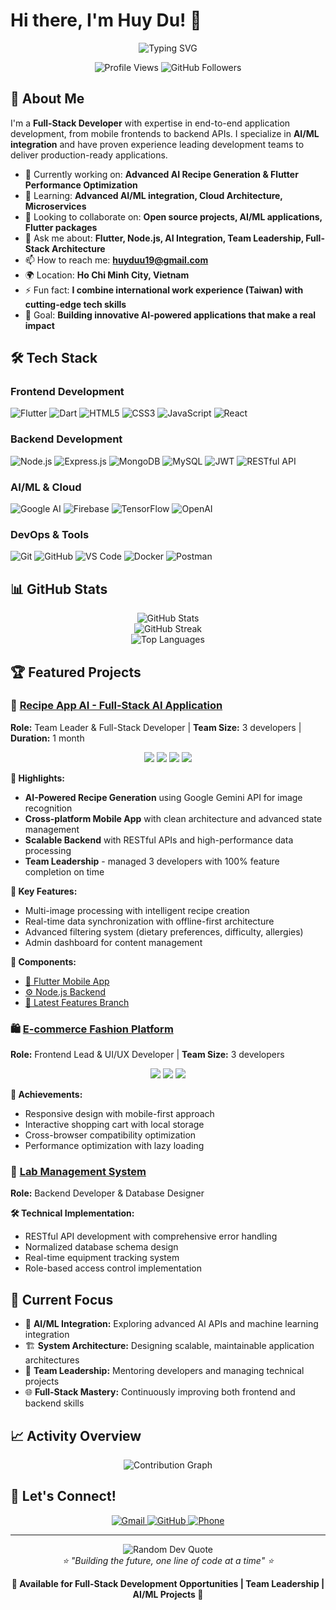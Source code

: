 # Hi there, I'm Huy Du! 👋

<div align="center">
  <img src="https://readme-typing-svg.herokuapp.com?font=Fira+Code&weight=500&size=28&pause=1000&color=36BCF7&center=true&vCenter=true&width=600&lines=Full-Stack+Developer;AI%2FML+Integration+Specialist;Flutter+%26+Node.js+Expert;Team+Leader+%26+Problem+Solver" alt="Typing SVG" />
</div>

<p align="center">
  <img src="https://komarev.com/ghpvc/?username=HUYDUU19&color=blueviolet&style=flat-square&label=Profile+Views" alt="Profile Views">
  <img src="https://img.shields.io/github/followers/HUYDUU19?label=Followers&style=social" alt="GitHub Followers">
</p>

## 🚀 About Me

I'm a **Full-Stack Developer** with expertise in end-to-end application development, from mobile frontends to backend APIs. I specialize in **AI/ML integration** and have proven experience leading development teams to deliver production-ready applications.

- 🔭 Currently working on: **Advanced AI Recipe Generation & Flutter Performance Optimization**
- 🌱 Learning: **Advanced AI/ML integration, Cloud Architecture, Microservices**
- 👯 Looking to collaborate on: **Open source projects, AI/ML applications, Flutter packages**
- 💬 Ask me about: **Flutter, Node.js, AI Integration, Team Leadership, Full-Stack Architecture**
- 📫 How to reach me: **huyduu19@gmail.com**
- 🌍 Location: **Ho Chi Minh City, Vietnam** 
- ⚡ Fun fact: **I combine international work experience (Taiwan) with cutting-edge tech skills**
- 🎯 Goal: **Building innovative AI-powered applications that make a real impact**

## 🛠️ Tech Stack

### **Frontend Development**
![Flutter](https://img.shields.io/badge/Flutter-02569B?style=for-the-badge&logo=flutter&logoColor=white)
![Dart](https://img.shields.io/badge/Dart-0175C2?style=for-the-badge&logo=dart&logoColor=white)
![HTML5](https://img.shields.io/badge/HTML5-E34F26?style=for-the-badge&logo=html5&logoColor=white)
![CSS3](https://img.shields.io/badge/CSS3-1572B6?style=for-the-badge&logo=css3&logoColor=white)
![JavaScript](https://img.shields.io/badge/JavaScript-F7DF1E?style=for-the-badge&logo=javascript&logoColor=black)
![React](https://img.shields.io/badge/React-20232A?style=for-the-badge&logo=react&logoColor=61DAFB)

### **Backend Development**
![Node.js](https://img.shields.io/badge/Node.js-43853D?style=for-the-badge&logo=node.js&logoColor=white)
![Express.js](https://img.shields.io/badge/Express.js-404D59?style=for-the-badge&logo=express&logoColor=white)
![MongoDB](https://img.shields.io/badge/MongoDB-4EA94B?style=for-the-badge&logo=mongodb&logoColor=white)
![MySQL](https://img.shields.io/badge/MySQL-00000F?style=for-the-badge&logo=mysql&logoColor=white)
![JWT](https://img.shields.io/badge/JWT-black?style=for-the-badge&logo=JSON%20web%20tokens)
![RESTful API](https://img.shields.io/badge/REST-02569B?style=for-the-badge&logo=rest&logoColor=white)

### **AI/ML & Cloud**
![Google AI](https://img.shields.io/badge/Google%20AI-4285F4?style=for-the-badge&logo=google&logoColor=white)
![Firebase](https://img.shields.io/badge/Firebase-039BE5?style=for-the-badge&logo=Firebase&logoColor=white)
![TensorFlow](https://img.shields.io/badge/TensorFlow-FF6F00?style=for-the-badge&logo=tensorflow&logoColor=white)
![OpenAI](https://img.shields.io/badge/OpenAI-412991?style=for-the-badge&logo=openai&logoColor=white)

### **DevOps & Tools**
![Git](https://img.shields.io/badge/GIT-E44C30?style=for-the-badge&logo=git&logoColor=white)
![GitHub](https://img.shields.io/badge/GitHub-100000?style=for-the-badge&logo=github&logoColor=white)
![VS Code](https://img.shields.io/badge/Visual_Studio_Code-0078D4?style=for-the-badge&logo=visual%20studio%20code&logoColor=white)
![Docker](https://img.shields.io/badge/Docker-2496ED?style=for-the-badge&logo=docker&logoColor=white)
![Postman](https://img.shields.io/badge/Postman-FF6C37?style=for-the-badge&logo=postman&logoColor=white)

## 📊 GitHub Stats

<div align="center">
  <img src="https://github-readme-stats.vercel.app/api?username=HUYDUU19&show_icons=true&theme=radical&hide_border=true&count_private=true" alt="GitHub Stats" />
</div>

<div align="center">
  <img src="https://github-readme-streak-stats.herokuapp.com/?user=HUYDUU19&theme=radical&hide_border=true" alt="GitHub Streak" />
</div>

<div align="center">
  <img src="https://github-readme-stats.vercel.app/api/top-langs/?username=HUYDUU19&layout=compact&theme=radical&hide_border=true" alt="Top Languages" />
</div>

## 🏆 Featured Projects

### 🍳 [Recipe App AI - Full-Stack AI Application](https://github.com/Nguyen99QT/RecipeApp)
**Role:** Team Leader & Full-Stack Developer | **Team Size:** 3 developers | **Duration:** 1 month

<div align="center">
  <img src="https://img.shields.io/badge/Flutter-02569B?style=for-the-badge&logo=flutter&logoColor=white">
  <img src="https://img.shields.io/badge/Node.js-43853D?style=for-the-badge&logo=node.js&logoColor=white">
  <img src="https://img.shields.io/badge/MongoDB-4EA94B?style=for-the-badge&logo=mongodb&logoColor=white">
  <img src="https://img.shields.io/badge/Google%20AI-4285F4?style=for-the-badge&logo=google&logoColor=white">
</div>

**🌟 Highlights:**
- **AI-Powered Recipe Generation** using Google Gemini API for image recognition
- **Cross-platform Mobile App** with clean architecture and advanced state management
- **Scalable Backend** with RESTful APIs and high-performance data processing
- **Team Leadership** - managed 3 developers with 100% feature completion on time

**🚀 Key Features:**
- Multi-image processing with intelligent recipe creation
- Real-time data synchronization with offline-first architecture
- Advanced filtering system (dietary preferences, difficulty, allergies)
- Admin dashboard for content management

**📱 Components:**
- [📱 Flutter Mobile App](https://github.com/Nguyen99QT/RecipeApp/tree/main/Flutter%20Receipe%20App/recipe_app)
- [⚙️ Node.js Backend](https://github.com/Nguyen99QT/RecipeApp/tree/main/Recipe%20App%20Admin%20Panel%20Source%20Code/Script)
- [🌟 Latest Features Branch](https://github.com/Nguyen99QT/RecipeApp/tree/huy2)

### 🛍️ [E-commerce Fashion Platform](https://github.com/dddo1901/dddo1901.github.io)
**Role:** Frontend Lead & UI/UX Developer | **Team Size:** 3 developers

<div align="center">
  <img src="https://img.shields.io/badge/HTML5-E34F26?style=for-the-badge&logo=html5&logoColor=white">
  <img src="https://img.shields.io/badge/CSS3-1572B6?style=for-the-badge&logo=css3&logoColor=white">
  <img src="https://img.shields.io/badge/JavaScript-F7DF1E?style=for-the-badge&logo=javascript&logoColor=black">
</div>

**🎯 Achievements:**
- Responsive design with mobile-first approach
- Interactive shopping cart with local storage
- Cross-browser compatibility optimization
- Performance optimization with lazy loading

### 🔬 [Lab Management System](https://github.com/MinhHieu0412/E-Administration-of-Computer-Labs)
**Role:** Backend Developer & Database Designer

**🛠️ Technical Implementation:**
- RESTful API development with comprehensive error handling
- Normalized database schema design
- Real-time equipment tracking system
- Role-based access control implementation

## 🎯 Current Focus

- 🤖 **AI/ML Integration:** Exploring advanced AI APIs and machine learning integration
- 🏗️ **System Architecture:** Designing scalable, maintainable application architectures
- 👥 **Team Leadership:** Mentoring developers and managing technical projects
- 🌐 **Full-Stack Mastery:** Continuously improving both frontend and backend skills

## 📈 Activity Overview

<div align="center">
  <img src="https://github-readme-activity-graph.vercel.app/graph?username=HUYDUU19&theme=react-dark&hide_border=true&area=true" alt="Contribution Graph" />
</div>

## 🤝 Let's Connect!

<div align="center">
  <a href="mailto:huyduu19@gmail.com">
    <img src="https://img.shields.io/badge/Gmail-D14836?style=for-the-badge&logo=gmail&logoColor=white" alt="Gmail">
  </a>
  <a href="https://github.com/HUYDUU19">
    <img src="https://img.shields.io/badge/GitHub-100000?style=for-the-badge&logo=github&logoColor=white" alt="GitHub">
  </a>
  <a href="tel:+84839191200">
    <img src="https://img.shields.io/badge/Phone-25D366?style=for-the-badge&logo=whatsapp&logoColor=white" alt="Phone">
  </a>
</div>

---

<div align="center">
  <img src="https://quotes-github-readme.vercel.app/api?type=horizontal&theme=radical" alt="Random Dev Quote">
</div>

<div align="center">
  <i>⭐️ "Building the future, one line of code at a time" ⭐️</i>
</div>

<div align="center">
  
  **🚀 Available for Full-Stack Development Opportunities | Team Leadership | AI/ML Projects 🚀**
  
</div>
